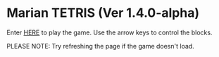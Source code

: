 # Marian TETRIS (Ver 1.4.0-alpha)
Enter [HERE](https://mlacosta.github.io/Marian-TETRIS/index.html) to play the game. Use the arrow keys to control the blocks.

PLEASE NOTE: Try refreshing the page if the game doesn't load.
